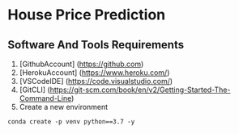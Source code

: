# House Price Prediction
## Software And Tools Requirements
1. [GithubAccount] (https://github.com)
2. [HerokuAccount] (https://www.heroku.com/)
3. [VSCodeIDE] (https://code.visualstudio.com/)
4. [GitCLI] (https://git-scm.com/book/en/v2/Getting-Started-The-Command-Line)
5. Create a new environment
```
conda create -p venv python==3.7 -y
```
